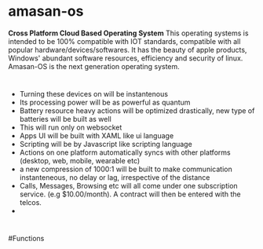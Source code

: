 # amasan-os
**Cross Platform Cloud Based Operating System**
This operating systems is intended to be 100% compatible with IOT standards, compatible with all popular hardware/devices/softwares.
It has the beauty of apple products, Windows' abundant software resources, efficiency and security of linux.
Amasan-OS is the next generation operating system.
#
* Turning these devices on will be instantenous
* Its processing power will be as powerful as quantum
* Battery resource heavy actions will be optimized drastically, new type of batteries will be built as well
* This will run only on websocket <br>
* Apps UI will be built with XAML like ui language 
* Scripting will be by Javascript like scripting language
* Actions on one platform automatically syncs with other platforms (desktop, web, mobile, wearable etc)
* a new compression of 1000:1 will be built to make communication instanteneous, no delay or lag, irrespective of the distance
* Calls, Messages, Browsing etc will all come under one subscription service. (e.g $10.00/month). A contract will then be entered with the telcos.
* 

#
#Functions
